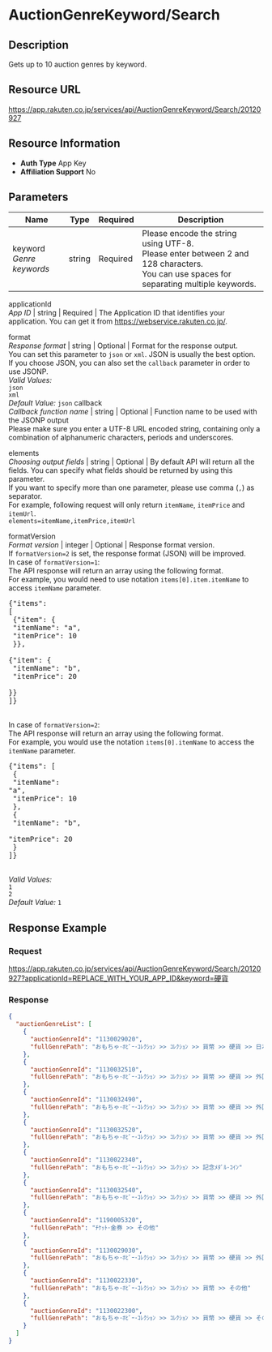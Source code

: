 
# AuctionGenreKeyword/Search

## Description

Gets up to 10 auction genres by keyword.
## Resource URL

https://app.rakuten.co.jp/services/api/AuctionGenreKeyword/Search/20120927
## Resource Information

* **Auth Type** App Key
* **Affiliation Support** No

## Parameters

Name | Type | Required | Description
 --- | --- | --- | --- 
keyword<br>*Genre keywords* | string | Required | Please encode the string using UTF-8.<br>Please enter between 2 and 128 characters. <br>You can use spaces for separating multiple keywords.

applicationId<br>*App ID* | string | Required | The Application ID that identifies your application. You can get it from <a href="https://webservice.rakuten.co.jp/" target="_blank">https://webservice.rakuten.co.jp/</a>.

format<br>*Response format* | string | Optional | Format for the response output.<br>You can set this parameter to <code>json</code> or <code>xml</code>. JSON is usually the best option.<br>If you choose JSON, you can also set the <code>callback</code> parameter in order to use JSONP.
<br>*Valid Values:*
<br><code>json</code> 
<br><code>xml</code> 
<br>*Default Value:* <code>json</code>
callback<br>*Callback function name* | string | Optional | Function name to be used with the JSONP output<br>Please make sure you enter a UTF-8 URL encoded string, containing only a combination of alphanumeric characters, periods and underscores.

elements<br>*Choosing output fields* | string | Optional | By default API will return all the fields. You can specify what fields should be returned by using this parameter.<br>If you want to specify more than one parameter, please use comma (<code>,</code>) as separator.<br>For example, following request will only return <code>itemName</code>, <code>itemPrice</code> and <code>itemUrl</code>.<br><code>elements=itemName,itemPrice,itemUrl</code>

formatVersion<br>*Format version* | integer | Optional | Response format version.<br>If <code>formatVersion=2</code> is set, the response format (JSON) will be improved.<br>In case of <code>formatVersion=1</code>:<br>The API response will return an array using the following format.<br>For example, you would need to use notation <code>items[0].item.itemName</code> to access <code>itemName</code> parameter.<br><pre class="prettyprint">{"items": [<br>    {"item": {<br>        "itemName": "a",<br>        "itemPrice": 10<br>    }},<br>    {"item": {<br>        "itemName": "b",<br>        "itemPrice": 20<br>    }}<br>]}</pre><br>In case of <code>formatVersion=2</code>:<br>The API response will return an array using the following format.<br>For example, you would use the notation <code>items[0].itemName</code> to access the <code>itemName</code> parameter.<br><pre class="prettyprint">{"items": [<br>    {<br>        "itemName": "a",<br>        "itemPrice": 10<br>    },<br>    {<br>        "itemName": "b",<br>        "itemPrice": 20<br>    }<br>]}</pre>
<br>*Valid Values:*
<br><code>1</code> 
<br><code>2</code> 
<br>*Default Value:* <code>1</code>
## Response Example

### Request

https://app.rakuten.co.jp/services/api/AuctionGenreKeyword/Search/20120927?applicationId=REPLACE_WITH_YOUR_APP_ID&keyword=硬貨
### Response

```json
{
  "auctionGenreList": [
    {
      "auctionGenreId": "1130029020",
      "fullGenrePath": "おもちゃ･ﾎﾋﾞｰ･ｺﾚｸｼｮﾝ >> ｺﾚｸｼｮﾝ >> 貨幣 >> 硬貨 >> 日本"
    },
    {
      "auctionGenreId": "1130032510",
      "fullGenrePath": "おもちゃ･ﾎﾋﾞｰ･ｺﾚｸｼｮﾝ >> ｺﾚｸｼｮﾝ >> 貨幣 >> 硬貨 >> 外国 >> ﾖｰﾛｯﾊﾟ"
    },
    {
      "auctionGenreId": "1130032490",
      "fullGenrePath": "おもちゃ･ﾎﾋﾞｰ･ｺﾚｸｼｮﾝ >> ｺﾚｸｼｮﾝ >> 貨幣 >> 硬貨 >> 外国 >> ｱｼﾞｱ"
    },
    {
      "auctionGenreId": "1130032520",
      "fullGenrePath": "おもちゃ･ﾎﾋﾞｰ･ｺﾚｸｼｮﾝ >> ｺﾚｸｼｮﾝ >> 貨幣 >> 硬貨 >> 外国 >> 北ｱﾒﾘｶ"
    },
    {
      "auctionGenreId": "1130022340",
      "fullGenrePath": "おもちゃ･ﾎﾋﾞｰ･ｺﾚｸｼｮﾝ >> ｺﾚｸｼｮﾝ >> 記念ﾒﾀﾞﾙ･ｺｲﾝ"
    },
    {
      "auctionGenreId": "1130032540",
      "fullGenrePath": "おもちゃ･ﾎﾋﾞｰ･ｺﾚｸｼｮﾝ >> ｺﾚｸｼｮﾝ >> 貨幣 >> 硬貨 >> 外国 >> ｵｾｱﾆｱ"
    },
    {
      "auctionGenreId": "1190005320",
      "fullGenrePath": "ﾁｹｯﾄ･金券 >> その他"
    },
    {
      "auctionGenreId": "1130029030",
      "fullGenrePath": "おもちゃ･ﾎﾋﾞｰ･ｺﾚｸｼｮﾝ >> ｺﾚｸｼｮﾝ >> 貨幣 >> 硬貨 >> 外国 >> その他"
    },
    {
      "auctionGenreId": "1130022330",
      "fullGenrePath": "おもちゃ･ﾎﾋﾞｰ･ｺﾚｸｼｮﾝ >> ｺﾚｸｼｮﾝ >> 貨幣 >> その他"
    },
    {
      "auctionGenreId": "1130022300",
      "fullGenrePath": "おもちゃ･ﾎﾋﾞｰ･ｺﾚｸｼｮﾝ >> ｺﾚｸｼｮﾝ >> 貨幣 >> 硬貨 >> その他"
    }
  ]
}
```

